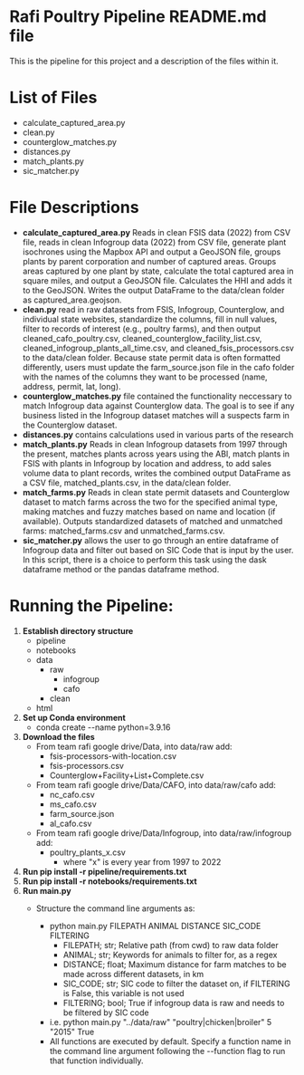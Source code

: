 # Rafi Poultry Pipeline README.md file

This is the pipeline for this project and a description of the files within it.

# List of Files

- calculate_captured_area.py
- clean.py
- counterglow_matches.py
- distances.py
- match_plants.py
- sic_matcher.py

# File Descriptions

- **calculate_captured_area.py** Reads in clean FSIS data (2022) from CSV file, reads in clean Infogroup data (2022) from CSV file, generate plant isochrones using the Mapbox API and output a GeoJSON file, groups plants by parent corporation and number of captured areas. Groups areas captured by one plant by state, calculate the total captured area in square miles, and output a GeoJSON file. Calculates the HHI and adds it to the GeoJSON. Writes the output DataFrame to the data/clean folder as captured_area.geojson.
- **clean.py** read in raw datasets from FSIS, Infogroup, Counterglow, and individual state websites, standardize the columns, fill in null values, filter to records of interest (e.g., poultry farms), and then output cleaned_cafo_poultry.csv, cleaned_counterglow_facility_list.csv, cleaned_infogroup_plants_all_time.csv, and cleaned_fsis_processors.csv to the data/clean folder. Because state permit data is often formatted differently, users must update the farm_source.json file in the cafo folder with the names of the columns they want to be processed (name, address, permit, lat, long).
- **counterglow_matches.py** file contained the functionality neccessary to match Infogroup data against Counterglow data. The goal is to see if any business listed in the Infogroup dataset matches will a suspects farm in the Counterglow dataset.
- **distances.py** contains calculations used in various parts of the research
- **match_plants.py** Reads in clean Infogroup datasets from 1997 through the present, matches plants across years using the ABI, match plants in FSIS with plants in Infogroup by location and address, to add sales volume data to plant records, writes the combined output DataFrame as a CSV file, matched_plants.csv, in the data/clean folder.
- **match_farms.py** Reads in clean state permit datasets and Counterglow dataset to match farms across the two for the specified animal type, making matches and fuzzy matches based on name and location (if available). Outputs standardized datasets of matched and unmatched farms: matched_farms.csv and unmatched_farms.csv.
- **sic_matcher.py** allows the user to go through an entire dataframe of Infogroup data and filter out based on SIC Code that is input by the user. In this script, there is a choice to perform this task using the dask dataframe method or the pandas dataframe method.

# Running the Pipeline:

1. **Establish directory structure**
   - pipeline
   - notebooks
   - data
     - raw
       - infogroup
       - cafo
     - clean
   - html
2. **Set up Conda environment**
   - conda create --name <myenv> python=3.9.16
3. **Download the files**
   - From team rafi google drive/Data, into data/raw add:
     - fsis-processors-with-location.csv
     - fsis-processors.csv
     - Counterglow+Facility+List+Complete.csv
   - From team rafi google drive/Data/CAFO, into data/raw/cafo add:
     - nc_cafo.csv
     - ms_cafo.csv
     - farm_source.json
     - al_cafo.csv
   - From team rafi google drive/Data/Infogroup, into data/raw/infogroup add:
     - poultry_plants_x.csv
       - where "x" is every year from 1997 to 2022
4. **Run pip install -r pipeline/requirements.txt**
5. **Run pip install -r notebooks/requirements.txt**
6. **Run main.py**
   - Structure the command line arguments as:
     - python main.py FILEPATH ANIMAL DISTANCE SIC_CODE FILTERING
       - FILEPATH; str; Relative path (from cwd) to raw data folder
       - ANIMAL; str; Keywords for animals to filter for, as a regex
       - DISTANCE; float; Maximum distance for farm matches to be made across different datasets, in km
       - SIC_CODE; str; SIC code to filter the dataset on, if FILTERING is False, this variable is not used
       - FILTERING; bool; True if infogroup data is raw and needs to be filtered by SIC code
     - i.e. python main.py "../data/raw" "poultry|chicken|broiler" 5 "2015" True
     - All functions are executed by default. Specify a function name in the command line argument following the --function flag to run that function individually.
     
     <!-- # TODO: This is a little bit confusing — it may make sense to have the arguments select the functions that are run
     # Could do this by setting a flag that could include the functions you want
     # If this is empty, could set the functions to run to be everything
     # Otherwise, only include the ones that are passed
     # Example: https://stackoverflow.com/questions/36706842/python-pass-multiple-strings-to-a-single-command-line-argument -->

<!-- TODO: a general thing to do that could be useful is defining all of the filenames as constants in a config file and pulling those constants in so it's easy to run the pipeline with files with different names -->

<!-- TODO: some of these functions have type hints which is nice :) -->
